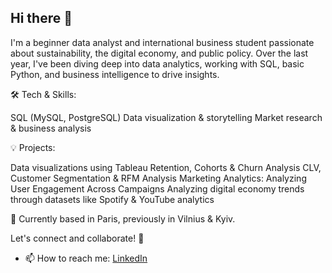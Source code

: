 ## Hi there 👋

I'm a beginner data analyst and international business student passionate about sustainability, the digital economy, and public policy. Over the last year, I've been diving deep into data analytics, working with SQL, basic Python, and business intelligence to drive insights.

🛠 Tech & Skills:

SQL (MySQL, PostgreSQL)
Data visualization & storytelling
Market research & business analysis

💡 Projects:

Data visualizations using Tableau
Retention, Cohorts & Churn Analysis
CLV, Customer Segmentation & RFM Analysis
Marketing Analytics: Analyzing User Engagement Across Campaigns
Analyzing digital economy trends through datasets like Spotify & YouTube analytics

📍 Currently based in Paris, previously in Vilnius & Kyiv.

Let's connect and collaborate! 🚀

- 📫 How to reach me: [LinkedIn](https://linkedin.com/in/danylokubrak)


<!--
**restinframe/restinframe** is a ✨ _special_ ✨ repository because its `README.md` (this file) appears on your GitHub profile.

Here are some ideas to get you started:

- 🔭 I’m currently working on ...
- 🌱 I’m currently learning ...
- 👯 I’m looking to collaborate on ...
- 🤔 I’m looking for help with ...
- 💬 Ask me about ...
- 📫 How to reach me: ...
- 😄 Pronouns: ...
- ⚡ Fun fact: ...
-->
